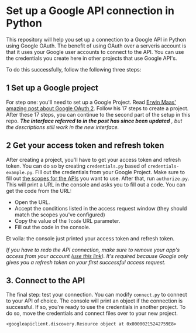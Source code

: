 # Set up a Google API connection in Python #

This repository will help you set up a connection to a Google API in Python using Google OAuth. 
The benefit of using OAuth over a serveris account is that it uses your Google user accounts to connect to the API. 
You can use the credentials you create here in other projects that use Google API's.

To do this successfully, follow the following three steps:

## 1 Set up a Google project ##

For step one: you'll need to set up a Google Project. 
Read [Erwin Maas' amazing post about Google OAuth 2](https://www.themarketingtechnologist.co/google-oauth-2-enable-your-application-to-access-data-from-a-google-user/?utm_source=ghg_google_auth_repo&utm_medium=doc). 
Follow his 17 steps to create a project. After these 17 steps, you can continue to the second part of the setup in this repo. ***The interface referred to in the post has since been updated*** *, but the descriptions still work in the new interface.*

## 2 Get your access token and refresh token ##

After creating a project, you'll have to get your access token and refresh token. 
You can do so by creating `credentials.py` based of `credentials-example.py`. 
Fill out the credentials from your Google Project. 
Make sure to fill out [the scopes for the APIs](https://developers.google.com/identity/protocols/googlescopes) you want to use. 
After that, run `authorize.py`. 
This will print a URL in the console and asks you to fill out a code. 
You can get the code from the URL:

- Open the URL.
- Accept the conditions listed in the access request window (they should match the scopes you've configured)
- Copy the value of the `?code` URL parameter.
- Fill out the code in the console.

Et voila: the console just printed your access token and refresh token.

*If you have to redo the API connection, make sure to remove your app's access from your account ([use this link](https://security.google.com/settings/security/permissions)). It's required because Google only gives you a refresh token on your first successful access request.*

## 3. Connect to the API ##

The final step: test your connection. 
You can modify `connect.py` to connect to your API of choice. 
The console will print an object if the connection is successful. 
If so, you're ready to use the credentials in another project. 
To do so, move the credentials and connect files over to your new project.

```
<googleapiclient.discovery.Resource object at 0x00000215242759E8>
```
